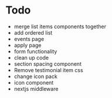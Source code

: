 # Todo

- merge list items components together
- add ordered list
- events page
- apply page
- form functionality
- clean up code
- section spacing component
- Remove testimonial item css
- change icon pack
- icon component
- nextjs middleware